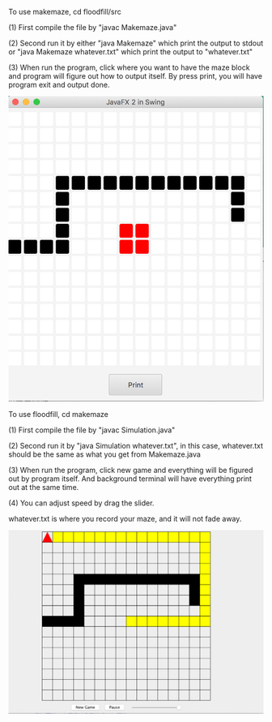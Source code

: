 To use makemaze, cd floodfill/src

(1) First compile the file by "javac Makemaze.java"

(2) Second run it by either "java Makemaze" which print the output to stdout 
or "java Makemaze whatever.txt" which print the output to "whatever.txt"

(3) When run the program, click where you want to have the maze block and 
program will figure out how to output itself. By press print, you will have 
program exit and output done.

![image](https://github.com/muh005/Floodfill/raw/master/img/makemaze.gif)

To use floodfill, cd makemaze

(1) First compile the file by "javac Simulation.java"

(2) Second run it by "java Simulation whatever.txt", in this case,
whatever.txt should be the same as what you get from Makemaze.java

(3) When run the program, click new game and everything will be figured 
out by program itself. And background terminal will have everything print
out at the same time.

(4) You can adjust speed by drag the slider.

whatever.txt is where you record your maze, and it will not fade away.

![image](https://github.com/muh005/Floodfill/raw/master/img/floodfill.gif)

